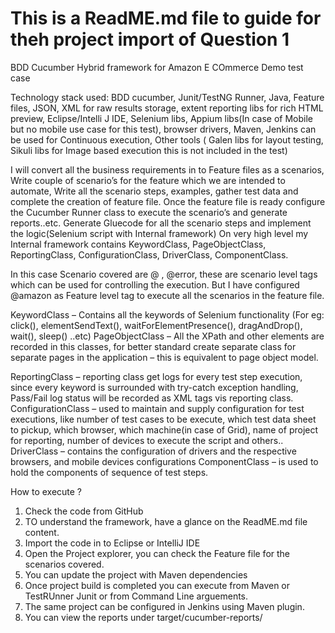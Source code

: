 # This is a ReadME.md file to guide for theh project import of Question 1

BDD Cucumber Hybrid framework for Amazon E COmmerce Demo test case

Technology stack used: BDD cucumber, Junit/TestNG Runner, Java, Feature files, JSON, XML for raw results storage, extent reporting libs for rich HTML preview, Eclipse/Intelli J IDE, Selenium libs, Appium libs(In case of Mobile but no mobile use case for this test), browser drivers, Maven, Jenkins can be used for Continuous execution, Other tools ( Galen libs for layout testing, Sikuli libs for Image based execution this is not included in the test)

I will convert all the business requirements in to Feature files as a scenarios, Write couple of scenario’s for the feature which we are intended to automate, Write all the scenario steps, examples, gather test data and complete the creation of feature file. Once the feature file is ready configure the Cucumber Runner class to execute the scenario’s and generate reports..etc. Generate Gluecode for all the scenario steps and implement the logic(Selenium script with Internal framework) On very high level my Internal framework contains KeywordClass, PageObjectClass, ReportingClass, ConfigurationClass, DriverClass, ComponentClass.

In this case Scenario covered are @ , @error,  these are scenario level tags which can be used for controlling the execution. But I have configured @amazon as Feature level tag to execute all the scenarios in the feature file.

KeywordClass – Contains all the keywords of Selenium functionality (For eg: click(), elementSendText(), waitForElementPresence(), dragAndDrop(), wait(), sleep() ..etc) PageObjectClass – All the XPath and other elements are recorded in this classes, for better standard create separate class for separate pages in the application – this is equivalent to page object model.

ReportingClass – reporting class get logs for every test step execution, since every keyword is surrounded with try-catch exception handling, Pass/Fail log status will be recorded as XML tags vis reporting class. ConfigurationClass – used to maintain and supply configuration for test executions, like number of test cases to be execute, which test data sheet to pickup, which browser, which machine(in case of Grid), name of project for reporting, number of devices to execute the script and others.. DriverClass – contains the configuration of drivers and the respective browsers, and mobile devices configurations ComponentClass – is used to hold the components of sequence of test steps.

How to execute ?

1. Check the code from GitHub
2. TO understand the framework, have a glance on the ReadME.md file content.
3. Import the code in to Eclipse or IntelliJ IDE
4. Open the Project explorer, you can check the Feature file for the scenarios covered.
5. You can update the project with Maven dependencies
6. Once project build is completed you can execute from Maven or TestRUnner Junit or from Command Line arguements.
7. The same project can be configured in Jenkins using Maven plugin.
8. You can view the reports under target/cucumber-reports/



